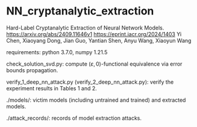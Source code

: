 # NN_cryptanalytic_extraction

Hard-Label Cryptanalytic Extraction of Neural Network Models.
https://arxiv.org/abs/2409.11646v1
https://eprint.iacr.org/2024/1403
Yi Chen, Xiaoyang Dong, Jian Guo, Yantian Shen, Anyu Wang, Xiaoyun Wang

requirements: python 3.7.0, numpy 1.21.5

check_solution_svd.py: 
compute $(\varepsilon, 0)$-functional equivalence
via error bounds propagation.

verify_1_deep_nn_attack.py
(verify_2_deep_nn_attack.py):
verify the experiment results in Tables 1 and 2.

./models/: 
victim models (including untrained and trained)
and extracted models.

./attack_records/: 
records of model extraction attacks.
